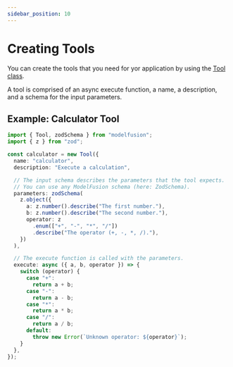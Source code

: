 ```yaml
---
sidebar_position: 10
---
```


# Creating Tools

You can create the tools that you need for yor application by using the [Tool class](/api/classes/Tool).

A tool is comprised of an async execute function, a name, a description, and a schema for the input parameters.

## Example: Calculator Tool

```ts
import { Tool, zodSchema } from "modelfusion";
import { z } from "zod";

const calculator = new Tool({
  name: "calculator",
  description: "Execute a calculation",

  // The input schema describes the parameters that the tool expects.
  // You can use any ModelFusion schema (here: ZodSchema).
  parameters: zodSchema(
    z.object({
      a: z.number().describe("The first number."),
      b: z.number().describe("The second number."),
      operator: z
        .enum(["+", "-", "*", "/"])
        .describe("The operator (+, -, *, /)."),
    })
  ),

  // The execute function is called with the parameters.
  execute: async ({ a, b, operator }) => {
    switch (operator) {
      case "+":
        return a + b;
      case "-":
        return a - b;
      case "*":
        return a * b;
      case "/":
        return a / b;
      default:
        throw new Error(`Unknown operator: ${operator}`);
    }
  },
});
```

